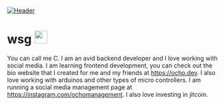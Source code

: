 [![Header](https://openseauserdata.com/files/6072869fd581aeecfc1578520a3afa5c.svg "Header")](https://ocho.dev/)
# wsg <img src="https://raw.githubusercontent.com/MartinHeinz/MartinHeinz/master/wave.gif" width="30px">
You can call me C. I am an avid backend developer and  I love working with social media. I am learning frontend development, you can check out the bio website that I  created for me and my friends at https://ocho.dev. I also love working with arduinos and other types of micro controllers. I am running a social media management page at https://instagram.com/ochomanagement. I also love investing in jitcoin.
